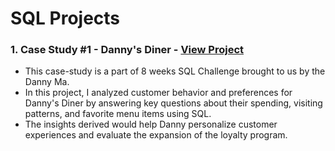 # SQL Projects

### 1. Case Study #1 - Danny's Diner - [View Project](https://github.com/Vaishali-Rishi/CS1_Danny_Diner/blob/main/README.md)
- This case-study is a part of 8 weeks SQL Challenge brought to us by the Danny Ma.
- In this project, I analyzed customer behavior and preferences for Danny's Diner by answering key questions about their spending, visiting patterns, and favorite menu items using SQL.
- The insights derived would help Danny personalize customer experiences and evaluate the expansion of the loyalty program.
